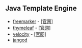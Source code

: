 ## Java Template Engine

- [freemarker](https://github.com/apache/freemarker) - [[官网]](https://freemarker.apache.org/)
- [thymeleaf](https://github.com/thymeleaf/thymeleaf) - [[官网]](https://www.thymeleaf.org/)
- [velocity](https://github.com/apache/velocity-engine) - [[官网]](http://velocity.apache.org/)
- [jangod](https://github.com/SmartOnCloud/jangod)
